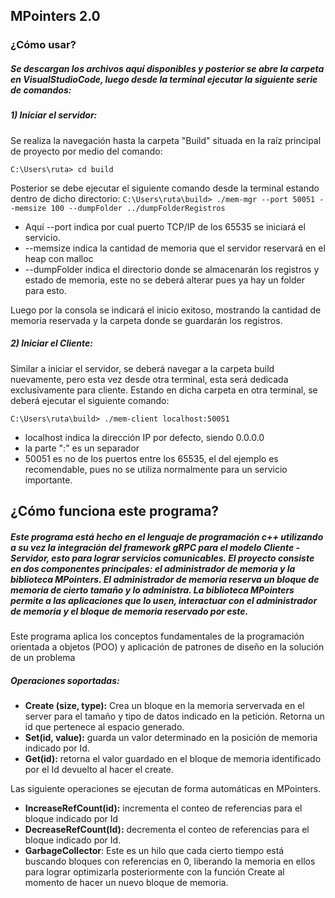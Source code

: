 ## MPointers 2.0


### ¿Cómo usar?

##### Se  descargan los archivos aquí disponibles y posterior se abre la carpeta en VisualStudioCode, luego desde la terminal ejecutar la siguiente serie de comandos:

##### 1) Iniciar el servidor:
 Se realiza la navegación hasta la carpeta "Build" situada en la raíz principal de proyecto por medio del comando:

`C:\Users\ruta> cd build`

Posterior se debe ejecutar el siguiente comando desde la terminal estando dentro de dicho directorio:
`C:\Users\ruta\build> ./mem-mgr --port 50051 --memsize 100 --dumpFolder ../dumpFolderRegistros`
+ Aquí --port indica por cual puerto TCP/IP de los 65535 se iniciará el servicio.
+ --memsize indica la cantidad de memoria que el servidor reservará en el heap con malloc
+ --dumpFolder indica el directorio donde se almacenarán los registros y estado de memoria, este no se deberá alterar pues ya hay un folder para esto.


Luego por la consola se indicará el inicio exitoso, mostrando la cantidad de memoria reservada y la carpeta donde se guardarán los registros.

##### 2) Iniciar el Cliente:
Similar a iniciar el servidor, se deberá navegar a la carpeta build nuevamente, pero esta vez desde otra terminal, esta será dedicada exclusivamente para cliente.
Estando en dicha carpeta en otra terminal, se deberá ejecutar el siguiente comando:

`C:\Users\ruta\build> ./mem-client localhost:50051`
+ localhost indica la dirección IP por defecto, siendo 0.0.0.0
+ la parte ":" es un separador
+ 50051 es no de los puertos entre los 65535, el del ejemplo es recomendable, pues no se utiliza normalmente para un servicio importante.

## ¿Cómo funciona este programa?
##### Este programa está hecho en el lenguaje de programación c++ utilizando a su vez la integración del framework gRPC para el modelo Cliente - Servidor, esto para lograr servicios comunicables. El proyecto consiste en dos componentes principales: el administrador de memoria y la biblioteca MPointers. El administrador de memoria reserva un bloque de memoria de cierto tamaño y lo administra. La biblioteca MPointers permite a las aplicaciones que lo usen, interactuar con el administrador de memoria y el bloque de memoria reservado por este.

Este programa aplica los conceptos fundamentales de la programación orientada a objetos (POO) y aplicación de patrones de diseño en la solución de un problema

##### Operaciones soportadas:
+ **Create (size, type):** Crea un bloque en la memoria servervada en el server para el tamaño y tipo de datos indicado en la petición. Retorna un id que pertenece al espacio generado.
+ **Set(id, value):** guarda un valor determinado en la posición de memoria indicado por Id.
+ **Get(id):**  retorna el valor guardado en el bloque de memoria identificado por el Id devuelto al hacer el create.

Las siguiente operaciones se ejecutan de forma automáticas en MPointers.
+ **IncreaseRefCount(id):** incrementa el conteo de referencias para el bloque indicado por Id
+ **DecreaseRefCount(Id):** decrementa el conteo de referencias para el bloque indicado por
Id.
+ **GarbageCollector**: Este es un hilo que cada cierto tiempo está buscando bloques con referencias en 0, liberando la memoria en ellos para lograr optimizarla posteriormente con la función Create al momento de hacer un nuevo bloque de memoria.
